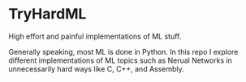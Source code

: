 # TryHardML
High effort and painful implementations of ML stuff.

Generally speaking, most ML is done in Python. In this repo I explore different implementations of ML topics such as Nerual Networks in unnecessarily hard ways like C, C++, and Assembly.
